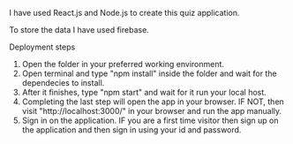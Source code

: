 I have used React.js and Node.js to create this quiz application.

To store the data I have used firebase. 

Deployment steps
1. Open the folder in your preferred working environment.
2. Open terminal and type "npm install" inside the folder and wait for the dependecies to install.
3. After it finishes, type "npm start" and wait for it run your local host. 
4. Completing the last step will open the app in your browser. IF NOT, then visit "http://localhost:3000/" in your browser and run the app manually.
5. Sign in on the application. IF you are a first time visitor then sign up on the application and then sign in using your id and password.
